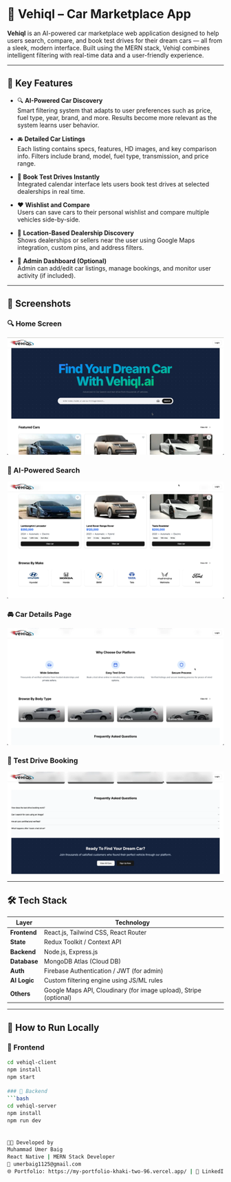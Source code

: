# 🚗 Vehiql – Car Marketplace App

**Vehiql** is an AI-powered car marketplace web application designed to help users search, compare, and book test drives for their dream cars — all from a sleek, modern interface. Built using the MERN stack, Vehiql combines intelligent filtering with real-time data and a user-friendly experience.

---

## 🧠 Key Features

- 🔍 **AI-Powered Car Discovery**  
  Smart filtering system that adapts to user preferences such as price, fuel type, year, brand, and more. Results become more relevant as the system learns user behavior.

- 🚘 **Detailed Car Listings**  
  Each listing contains specs, features, HD images, and key comparison info. Filters include brand, model, fuel type, transmission, and price range.

- 📅 **Book Test Drives Instantly**  
  Integrated calendar interface lets users book test drives at selected dealerships in real time.

- ❤️ **Wishlist and Compare**  
  Users can save cars to their personal wishlist and compare multiple vehicles side-by-side.

- 📍 **Location-Based Dealership Discovery**  
  Shows dealerships or sellers near the user using Google Maps integration, custom pins, and address filters.

- 🧾 **Admin Dashboard (Optional)**  
  Admin can add/edit car listings, manage bookings, and monitor user activity (if included).

---

## 📸 Screenshots

### 🔍 Home Screen  
![Home Screen](./public/Home-Screen.webp)

### 🧠 AI-Powered Search  
![AI Search](./public/Details.webp)

### 🚘 Car Details Page  
![Car Details](./public/platform.webp)

### 📅 Test Drive Booking  
![Book Test Drive](./public/FAQ.webp)

---

## 🛠 Tech Stack

| Layer        | Technology                                   |
|--------------|-----------------------------------------------|
| **Frontend** | React.js, Tailwind CSS, React Router          |
| **State**    | Redux Toolkit / Context API                   |
| **Backend**  | Node.js, Express.js                           |
| **Database** | MongoDB Atlas (Cloud DB)                      |
| **Auth**     | Firebase Authentication / JWT (for admin)     |
| **AI Logic** | Custom filtering engine using JS/ML rules     |
| **Others**   | Google Maps API, Cloudinary (for image upload), Stripe (optional) |

---

## 🚀 How to Run Locally

### 🔧 Frontend
```bash
cd vehiql-client
npm install
npm start

### 🔧 Backend
```bash
cd vehiql-server
npm install
npm run dev


👨‍💻 Developed by
Muhammad Umer Baig
React Native | MERN Stack Developer
📧 umerbaig1125@gmail.com
🌐 Portfolio: https://my-portfolio-khaki-two-96.vercel.app/ | 💼 LinkedIn: https://www.linkedin.com/in/umer-baig-435206126/

